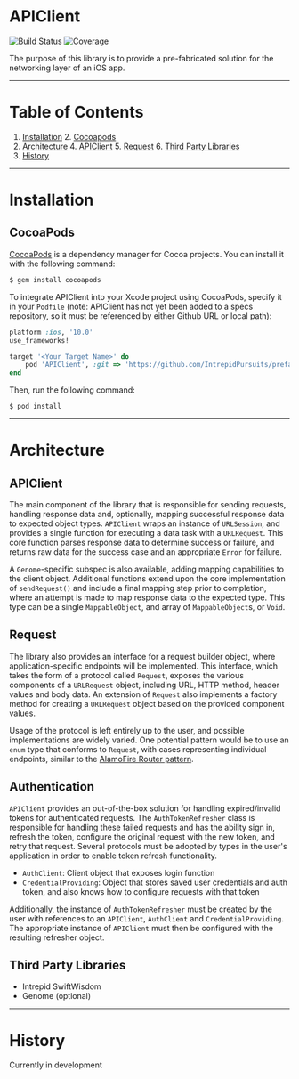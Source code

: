 # APIClient

[![Build Status](https://ci.intrepid.io/buildStatus/icon?job=api-client-ios)](https://ci.intrepid.io/job/api-client-ios/)
[![Coverage](http://ci.intrepid.io:9913/jenkins/cobertura/api-client-ios/)](https://ci.intrepid.io/job/api-client-ios/cobertura/)

The purpose of this library is to provide a pre-fabricated solution for the
networking layer of an iOS app.
___
# Table of Contents

1. [Installation](#installation)
	2. [Cocoapods](#cocoapods)
3. [Architecture](#architecture)
	4. [APIClient](#api-client)
	5. [Request](#request)
	6. [Third Party Libraries](#third-party-libraries)
7. [History](#history)

___

# Installation
## CocoaPods

[CocoaPods](http://cocoapods.org) is a dependency manager for Cocoa projects. You can install it with the following command:

```bash
$ gem install cocoapods
```

To integrate APIClient into your Xcode project using CocoaPods, specify it in your `Podfile` (note: APIClient has not yet been added to a specs repository, so it must be referenced by either Github URL or local path):

```ruby
platform :ios, '10.0'
use_frameworks!

target '<Your Target Name>' do
    pod 'APIClient', :git => 'https://github.com/IntrepidPursuits/prefab-api-client.git'
end
```


Then, run the following command:

```bash
$ pod install
```
___

# Architecture
## APIClient
The main component of the library that is responsible for sending requests, handling response data and, optionally, mapping successful response data to expected object types. `APIClient` wraps an instance of `URLSession`, and provides a single function for executing a data task with a `URLRequest`. This core function parses response data to determine success or failure, and returns raw data for the success case and an appropriate `Error` for failure.

A `Genome`-specific subspec is also available, adding mapping capabilities to the client object. Additional functions extend upon the core implementation of `sendRequest()` and include a final mapping step prior to completion, where an attempt is made to map response data to the expected type. This type can be a single `MappableObject`, and array of `MappableObject`s, or `Void`.

## Request
The library also provides an interface for a request builder object, where application-specific endpoints will be implemented. This interface, which takes the form of a protocol called `Request`, exposes the various components of a `URLRequest` object, including URL, HTTP method, header values and body data. An extension of `Request` also implements a factory method for creating a `URLRequest` object based on the provided component values.

Usage of the protocol is left entirely up to the user, and possible implementations are widely varied. One potential pattern would be to use an `enum` type that conforms to `Request`, with cases representing individual endpoints, similar to the [AlamoFire Router pattern](https://github.com/Alamofire/Alamofire#routing-requests).

## Authentication
`APIClient` provides an out-of-the-box solution for handling expired/invalid tokens for authenticated requests. The `AuthTokenRefresher` class is responsible for handling these failed requests and has the ability sign in, refresh the token, configure the original request with the new token, and retry that request. Several protocols must be adopted by types in the user's application in order to enable token refresh functionality.
- `AuthClient`: Client object that exposes login function
- `CredentialProviding`: Object that stores saved user credentials and auth token, and also knows how to configure requests with that token

Additionally, the instance of `AuthTokenRefresher` must be created by the user with references to an `APIClient`, `AuthClient` and `CredentialProviding`. The appropriate instance of `APIClient` must then be configured with the resulting refresher object.

## Third Party Libraries
- Intrepid SwiftWisdom
- Genome (optional)
___

# History
Currently in development

